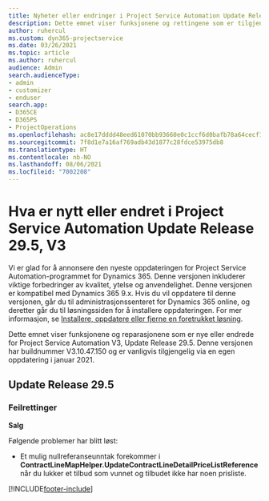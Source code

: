 ```yaml
---
title: Nyheter eller endringer i Project Service Automation Update Release 29.5, hurtigreparasjon, V3
description: Dette emnet viser funksjonene og rettingene som er tilgjengelig i Project Service Automation Update Release 29.5, hurtigreparasjon, V3.
author: ruhercul
ms.custom: dyn365-projectservice
ms.date: 03/26/2021
ms.topic: article
ms.author: ruhercul
audience: Admin
search.audienceType:
- admin
- customizer
- enduser
search.app:
- D365CE
- D365PS
- ProjectOperations
ms.openlocfilehash: ac8e17dddd48eed61070bb93660e0c1ccf6d0bafb78a64cecf1b6ab45da7d1a9
ms.sourcegitcommit: 7f8d1e7a16af769adb43d1877c28fdce53975db8
ms.translationtype: HT
ms.contentlocale: nb-NO
ms.lasthandoff: 08/06/2021
ms.locfileid: "7002208"
---
```

# <a name="whats-new-or-changed-in-project-service-automation-update-release-295-v3"></a>Hva er nytt eller endret i Project Service Automation Update Release 29.5, V3

Vi er glad for å annonsere den nyeste oppdateringen for Project Service Automation-programmet for Dynamics 365. Denne versjonen inkluderer viktige forbedringer av kvalitet, ytelse og anvendelighet. Denne versjonen er kompatibel med Dynamics 365 9.x. Hvis du vil oppdatere til denne versjonen, går du til administrasjonssenteret for Dynamics 365 online, og deretter går du til løsningssiden for å installere oppdateringen. For mer informasjon, se [Installere, oppdatere eller fjerne en foretrukket løsning](/power-platform/admin/install-remove-preferred-solution.md).

Dette emnet viser funksjonene og reparasjonene som er nye eller endrede for Project Service Automation V3, Update Release 29.5. Denne versjonen har buildnummer V3.10.47.150 og er vanligvis tilgjengelig via en egen oppdatering i januar 2021.

## <a name="update-release-295"></a>Update Release 29.5

### <a name="bug-fixes"></a>Feilrettinger


**Salg**

Følgende problemer har blitt løst:

- Et mulig nullreferanseunntak forekommer i **ContractLineMapHelper.UpdateContractLineDetailPriceListReference** når du lukker et tilbud som vunnet og tilbudet ikke har noen prisliste.


[!INCLUDE[footer-include](../includes/footer-banner.md)]
